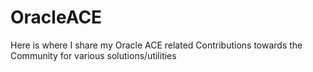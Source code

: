 # OracleACE
Here is where I share my Oracle ACE related Contributions towards the Community for various solutions/utilities
